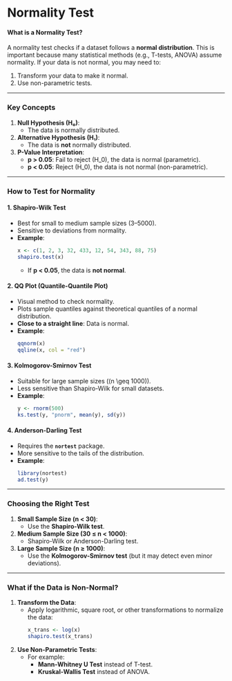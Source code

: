 # **Normality Test**

#### **What is a Normality Test?**
A normality test checks if a dataset follows a **normal distribution**. This is important because many statistical methods (e.g., T-tests, ANOVA) assume normality. If your data is not normal, you may need to:
1. Transform your data to make it normal.
2. Use non-parametric tests.

---

### **Key Concepts**
1. **Null Hypothesis (H₀)**:
   - The data is normally distributed.
2. **Alternative Hypothesis (H₁)**:
   - The data is **not** normally distributed.
3. **P-Value Interpretation**:
   - **p > 0.05**: Fail to reject \(H_0\), the data is normal (parametric).
   - **p < 0.05**: Reject \(H_0\), the data is not normal (non-parametric).

---

### **How to Test for Normality**
#### **1. Shapiro-Wilk Test**
- Best for small to medium sample sizes (3–5000).
- Sensitive to deviations from normality.
- **Example**:
  ```R
  x <- c(1, 2, 3, 32, 433, 12, 54, 343, 88, 75)
  shapiro.test(x)
  ```
  - If **p < 0.05**, the data is **not normal**.

#### **2. QQ Plot (Quantile-Quantile Plot)**
- Visual method to check normality.
- Plots sample quantiles against theoretical quantiles of a normal distribution.
- **Close to a straight line**: Data is normal.
- **Example**:
  ```R
  qqnorm(x)
  qqline(x, col = "red")
  ```

#### **3. Kolmogorov-Smirnov Test**
- Suitable for large sample sizes (\(n \geq 1000\)).
- Less sensitive than Shapiro-Wilk for small datasets.
- **Example**:
  ```R
  y <- rnorm(500)
  ks.test(y, "pnorm", mean(y), sd(y))
  ```

#### **4. Anderson-Darling Test**
- Requires the **`nortest`** package.
- More sensitive to the tails of the distribution.
- **Example**:
  ```R
  library(nortest)
  ad.test(y)
  ```

---

### **Choosing the Right Test**
1. **Small Sample Size (n < 30)**:
   - Use the **Shapiro-Wilk test**.
2. **Medium Sample Size (30 ≤ n < 1000)**:
   - Shapiro-Wilk or Anderson-Darling test.
3. **Large Sample Size (n ≥ 1000)**:
   - Use the **Kolmogorov-Smirnov test** (but it may detect even minor deviations).

---

### **What if the Data is Non-Normal?**
1. **Transform the Data**:
   - Apply logarithmic, square root, or other transformations to normalize the data:
     ```R
     x_trans <- log(x)
     shapiro.test(x_trans)
     ```
2. **Use Non-Parametric Tests**:
   - For example:
     - **Mann-Whitney U Test** instead of T-test.
     - **Kruskal-Wallis Test** instead of ANOVA.
